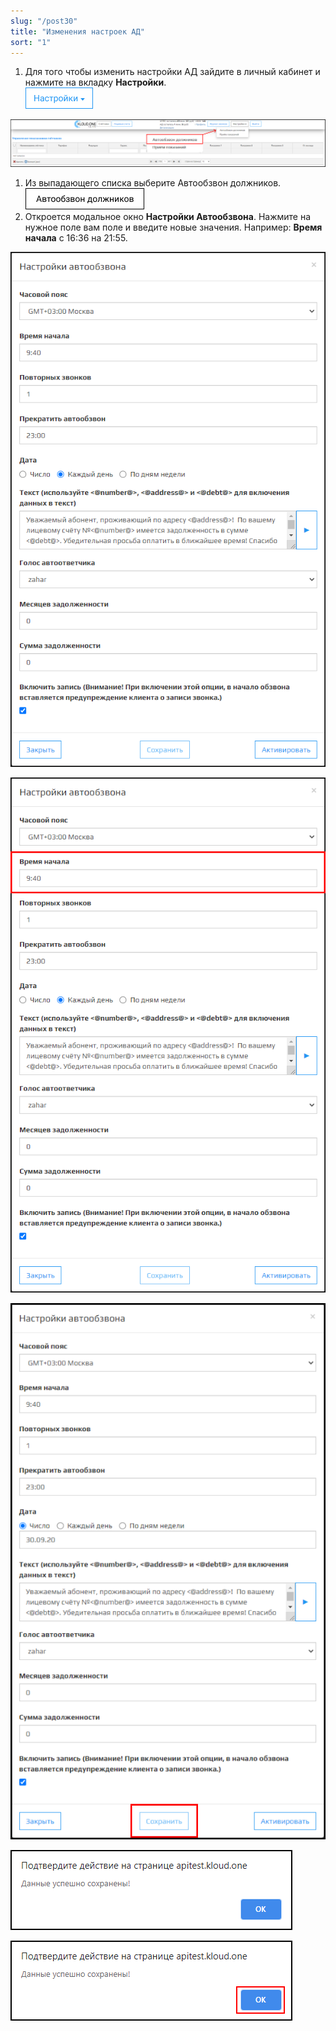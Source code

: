 ```yaml
---
slug: "/post30"
title: "Изменения настроек АД"
sort: "1"
---
```


1. Для того чтобы изменить настройки АД зайдите в личный кабинет и нажмите на вкладку **Настройки**.  
![Картинка](./images/butt_settings.png "Окно авторизации")

![Картинка](./images/image23.png "Окно авторизации")

1. Из выпадающего списка выберите Автообзвон должников.  
![Картинка](./images/butt_ad.png "Окно авторизации")
1. Откроется модальное окно **Настройки Автообзвона**. Нажмите на нужное поле вам поле и введите новые значения.
Например:  **Время начала** c 16:36 на 21:55.

![Картинка](./images/main.png "Модальное окно Настройки автообзвона")

![Картинка](./images/time_start.png "Мы ввели 9:40")

![Картинка](./images/butt_save.png "Кнопка Сохранить для сохранения изменений настроек")

![Картинка](./images/confirm_action.png "Модальное окно подтверждение действий")

![Картинка](./images/confirm_action_redbox.png "Кнопка ОК")